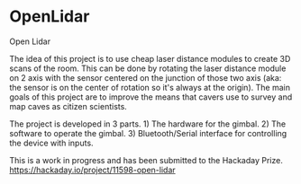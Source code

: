 # OpenLidar
Open Lidar

The idea of this project is to use cheap laser distance modules to create 3D scans of the room. This can be done by rotating the laser distance module on 2 axis with the sensor centered on the junction of those two axis (aka: the sensor is on the center of rotation so it's always at the origin). The main goals of this project are to improve the means that cavers use to survey and map caves as citizen scientists. 

The project is developed in 3 parts. 1) The hardware for the gimbal. 2) The software to operate the gimbal. 3) Bluetooth/Serial interface for controlling the device with inputs. 

This is a work in progress and has been submitted to the Hackaday Prize. https://hackaday.io/project/11598-open-lidar
